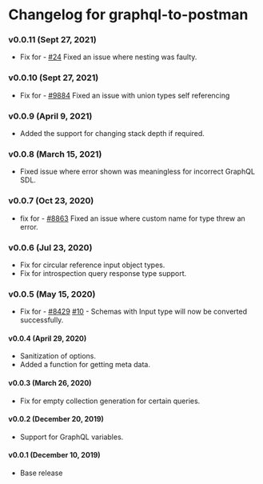 # Changelog for graphql-to-postman

### v0.0.11 (Sept 27, 2021)
* Fix for - [#24](https://github.com/postmanlabs/graphql-to-postman/issues/24) Fixed an issue where nesting was faulty.

### v0.0.10 (Sept 27, 2021)
* Fix for - [#9884](https://github.com/postmanlabs/postman-app-support/issues/9884) Fixed an issue with union types self referencing

### v0.0.9 (April 9, 2021)
* Added the support for changing stack depth if required.

### v0.0.8 (March 15, 2021)
* Fixed issue where error shown was meaningless for incorrect GraphQL SDL.

### v0.0.7 (Oct 23, 2020)
* fix for - [#8863](https://github.com/postmanlabs/postman-app-support/issues/8863) Fixed an issue where custom name for type threw an error.

### v0.0.6 (Jul 23, 2020)
* Fix for circular reference input object types.
* Fix for introspection query response type support.

### v0.0.5 (May 15, 2020)
* Fix for - [#8429](https://github.com/postmanlabs/postman-app-support/issues/8429) [#10](https://github.com/postmanlabs/graphql-to-postman/issues/10) - Schemas with Input type will now be converted successfully.

#### v0.0.4 (April 29, 2020)
* Sanitization of options.
* Added a function for getting meta data. 

#### v0.0.3 (March 26, 2020)
* Fix for empty collection generation for certain queries.

#### v0.0.2 (December 20, 2019)
* Support for GraphQL variables.

#### v0.0.1 (December 10, 2019)
* Base release
